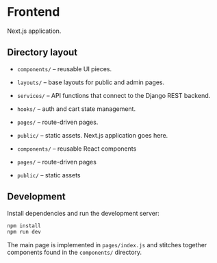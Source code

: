 # Frontend

Next.js application.

## Directory layout

- `components/` – reusable UI pieces.
- `layouts/` – base layouts for public and admin pages.
- `services/` – API functions that connect to the Django REST backend.
- `hooks/` – auth and cart state management.
- `pages/` – route-driven pages.
- `public/` – static assets.
Next.js application goes here.

- `components/` – reusable React components
- `pages/` – route-driven pages
- `public/` – static assets

## Development

Install dependencies and run the development server:

```bash
npm install
npm run dev
```

The main page is implemented in `pages/index.js` and stitches together components found in the `components/` directory.
